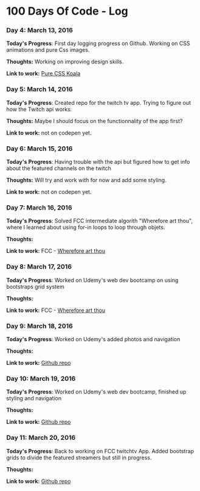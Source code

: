# 100 Days Of Code - Log

### Day 4: March 13, 2016 

**Today's Progress**: First day logging progress on Github. Working on CSS animations and pure Css images. 

**Thoughts:** Working on improving design skills. 

**Link to work:** [Pure CSS Koala](http://codepen.io/serg_92/pen/qrmLdy)

### Day 5: March 14, 2016 

**Today's Progress**: Created repo for the twitch tv app. Trying to figure out how the Twitch api works. 

**Thoughts:** Maybe I should focus on the functionnality of the app first? 

**Link to work:** 
not on codepen yet. 

### Day 6: March 15, 2016 

**Today's Progress**: Having trouble with the api but figured how to get info about the featured channels on the twitch

**Thoughts:** Will try and work with for now and add some styling.  

**Link to work:** 
not on codepen yet. 

### Day 7: March 16, 2016 

**Today's Progress**: Solved FCC intermediate algorith "Wherefore art thou", where I learned about using for-in loops to loop through objets.

**Thoughts:**  

**Link to work:** 
FCC - [Wherefore art thou](https://www.freecodecamp.com/challenges/wherefore-art-thou)

### Day 8: March 17, 2016 

**Today's Progress**: Worked on Udemy's web dev bootcamp on using bootstraps grid system

**Thoughts:**  

**Link to work:** 
FCC - [Wherefore art thou](https://www.freecodecamp.com/challenges/wherefore-art-thou)

### Day 9: March 18, 2016 

**Today's Progress**: Worked on Udemy's added photos and navigation

**Thoughts:**  

**Link to work:** 
[Github repo](https://github.com/sergrdz7/theImageGallery)

### Day 10: March 19, 2016 

**Today's Progress**: Worked on Udemy's web dev bootcamp, finished up styling and navigation

**Thoughts:**  

**Link to work:** 
[Github repo](https://github.com/sergrdz7/theImageGallery)

### Day 11: March 20, 2016 

**Today's Progress**: Back to working on FCC twitchtv App. Added bootstrap grids to divide the featured streamers but still in progress. 

**Thoughts:**   

**Link to work:** 
[Github repo](https://github.com/sergrdz7/twitchtvApp)
<!--
### Day 0: February 30, 2016 (Example 2)
##### (delete me or comment me out)

**Today's Progress**: Fixed CSS, worked on canvas functionality for the app.

**Thoughts**: I really struggled with CSS, but, overall, I feel like I am slowly getting better at it. Canvas is still new for me, but I managed to figure out some basic functionality.

**Link(s) to work**: [Calculator App](http://www.example.com)


### Day 1: June 27, Monday

**Today's Progress**: I've gone through many exercises on FreeCodeCamp.

**Thoughts** I've recently started coding, and it's a great feeling when I finally solve an algorithm challenge after a lot of attempts and hours spent.

**Link(s) to work**
1. [Find the Longest Word in a String](https://www.freecodecamp.com/challenges/find-the-longest-word-in-a-string)
2. [Title Case a Sentence](https://www.freecodecamp.com/challenges/title-case-a-sentence)
-->
